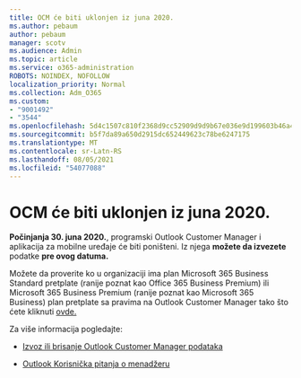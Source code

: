 ```yaml
---
title: OCM će biti uklonjen iz juna 2020.
ms.author: pebaum
author: pebaum
manager: scotv
ms.audience: Admin
ms.topic: article
ms.service: o365-administration
ROBOTS: NOINDEX, NOFOLLOW
localization_priority: Normal
ms.collection: Adm_O365
ms.custom:
- "9001492"
- "3544"
ms.openlocfilehash: 5d4c1507c810f2368d9cc52909d9d9b67e036e9d199603b46a4e992a41df898e
ms.sourcegitcommit: b5f7da89a650d2915dc652449623c78be6247175
ms.translationtype: MT
ms.contentlocale: sr-Latn-RS
ms.lasthandoff: 08/05/2021
ms.locfileid: "54077088"
---
```

# <a name="ocm-to-be-retired-june-2020"></a>OCM će biti uklonjen iz juna 2020.


**Počinjanja 30. juna 2020.**, programski Outlook Customer Manager i aplikacija za mobilne uređaje će biti poništeni. Iz njega **možete da izvezete** podatke **pre ovog datuma.**  

Možete da proverite ko u organizaciji ima plan Microsoft 365 Business Standard pretplate (ranije poznat kao Office 365 Business Premium) ili Microsoft 365 Business Premium (ranije poznat kao Microsoft 365 Business) plan pretplate sa pravima na Outlook Customer Manager tako što ćete kliknuti [ovde.](https://admin.microsoft.com/AdminPortal/Home?ref=/users)

Za više informacija pogledajte:

- [Izvoz ili brisanje Outlook Customer Manager podataka](https://support.office.com/article/1a421cb4-e8de-4b44-bfb8-710b92820439)

- [Outlook Korisnička pitanja o menadžeru](https://techcommunity.microsoft.com/t5/outlook-customer-manager/faq-frequently-asked-questions-about-outlook-customer-manager/m-p/29680)
